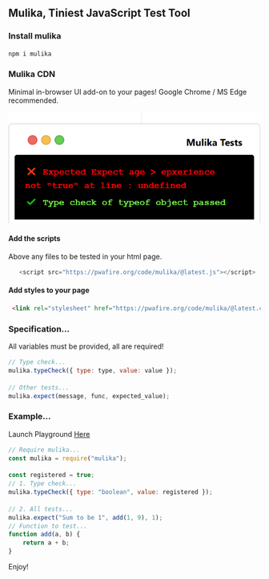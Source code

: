 ## Mulika, Tiniest JavaScript Test Tool

### Install mulika

```bash
npm i mulika 
```

### Mulika CDN
Minimal in-browser UI add-on to your pages! Google Chrome / MS Edge recommended.

![Mulika Terminal](./assets/mulikatest.png)

#### Add the scripts 
Above any files to be tested in your html page.

```js
   <script src="https://pwafire.org/code/mulika/@latest.js"></script>
```

#### Add styles to your page

```html
 <link rel="stylesheet" href="https://pwafire.org/code/mulika/@latest.css" />
```

### Specification...

All variables must be provided, all are required!

```js
// Type check...
mulika.typeCheck({ type: type, value: value });

// Other tests...
mulika.expect(message, func, expected_value);
```

### Example...

Launch Playground [Here](https://npm.runkit.com/mulika)

```js
// Require mulika...
const mulika = require("mulika");

const registered = true;
// 1. Type check...
mulika.typeCheck({ type: "boolean", value: registered });

// 2. All tests...
mulika.expect("Sum to be 1", add(1, 9), 1);
// Function to test...
function add(a, b) {
    return a + b;
}
```

Enjoy!

